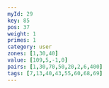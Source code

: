 ```yaml
---
myId: 29
key: 85
pos: 37
weight: 1
primes: 1
category: user
zones: [1,30,40]
value: [109,5,-1,0]
pairs: [1,30,70,50,20,2,6,400]
tags: [7,13,40,43,55,60,68,69]
---
```

